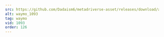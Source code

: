 ```yaml
---
src: https://github.com/Dadaism6/metadriverse-asset/releases/download/assetsv1.0.3/waymo_1093.mp4
alt: waymo_1093
tag: waymo
vid: 1093
order: 126
---
```

